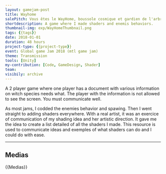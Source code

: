 ```yaml
---
layout: gamejam-post
title: Wayhome
salePitch: Vous êtes le WayHome, boussole cosmique et gardien de l'arbre de la connaissance. Work together to help travelers while protecting the fruit of knowledge.
shortdescription: A game where I made shaders and enemis behaviors.
thumbnail-img: exp/WayHomeThumbnail.png
tags: {{tags}}
date: 2018-01-01
duration: 48 hours
project-type: {{project-type}}
event: Global game Jam 2018 (mtl game jam)
theme: Transmission
tools: [Unity]
my-contribution: [Code, GameDesign, Shader]
team: 
visibily: archive
---
```


A 2 player game where one player has a document with various information on witch species needs what. The player with the information is not allowed to see the screen. You must communicate well.

As most jams, I codded the enemies behavior and spawing. Then I went straight to adding shaders everywhere. With a real artist, it was an exercice of communication of my shading idea and her artistic direction. It gave me the idea to create a list detailed of all the shaders I made. This resource is used to communicate ideas and exemples of what shaders can do and I could do with ease.

***
## Medias

{{Medias}}